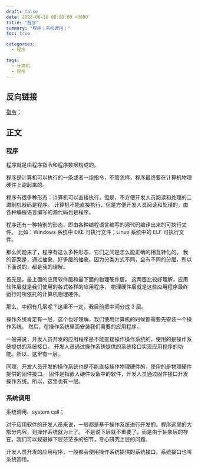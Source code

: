 ```yaml
---
draft: false
date: 2023-06-10 08:00:00 +0800
title: "程序"
summary: "程序；系统调用；"
toc: true

categories:
  - 程序

tags:
  - 计算机
  - 程序
---
```


## 反向链接

[指令](/计算机/程序/指令)；

## 正文

### 程序

程序就是由程序指令和程序数据构成的。

程序是计算机可以执行的一条或者一组指令，不管怎样，程序最终要在计算机物理硬件上跑起来的。

程序有很多种形态：计算机可以直接执行，但是，不方便开发人员阅读和处理的二进制机器码是程序。
计算机不能直接执行，但是方便开发人员阅读和处理的，由各种编程语言编写的源代码也是程序。

程序还有一种特别的形态，即由各种编程语言编写的源代码编译出来的可执行文件。
比如：Windows 系统中 EXE 可执行文件；Linux 系统中的 ELF 可执行文件。

那么问题来了，程序有这么多种形态，它们之间是怎么能正确的相互转化的。
我的答案是，通过抽象，好多层的抽象。因为分类方式不同，会有不同的分层，所以下面说的，都是我的理解。

首先是，最上面的应用软件层和最下面的物理硬件层。
这两层比较好理解，应用软件层就是我们使用的各式各样的应用程序，
物理硬件层就是这些应用程序最终运行时所依托的计算机物理硬件。

那么，中间有几层呢？这里不一定，我目前把中间分成 3 层。

操作系统肯定有一层，这个也好理解，我们使用计算机的时候都需要先安装一个操作系统。
然后，在操作系统里面安装我们需要的应用程序。

一般来说，开发人员开发的应用程序是不能直接操作操作系统的，使用的是操作系统提供的系统接口。
开发人员通过操作系统提供的系统接口实现应用程序的功能。所以，这里有一层。

同理，开发人员开发的操作系统也是不能直接操作物理硬件的，使用的是物理硬件提供的固件接口。
固件是指嵌入硬件设备中的软件，开发人员通过固件接口开发操作系统。所以，这里也有一层。

### 系统调用

系统调用、system call；

对于应用软件的开发人员来说，一般都是基于操作系统进行开发的。程序这里的大部分内容，到操作系统就为止了。
不是说下层就不重要了，而是由于抽象层的存在，我们可以规避掉下层茫茫多的细节，专心研究上层的问题。

开发人员开发的应用程序，一般都会使用操作系统提供的系统接口。系统接口也叫系统调用。
